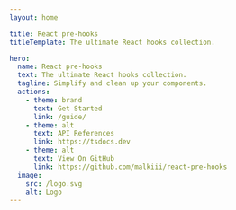 ```yaml
---
layout: home

title: React pre-hooks
titleTemplate: The ultimate React hooks collection.

hero:
  name: React pre-hooks
  text: The ultimate React hooks collection.
  tagline: Simplify and clean up your components.
  actions:
    - theme: brand
      text: Get Started
      link: /guide/
    - theme: alt
      text: API References
      link: https://tsdocs.dev
    - theme: alt
      text: View On GitHub
      link: https://github.com/malkiii/react-pre-hooks
  image:
    src: /logo.svg
    alt: Logo
---
```

